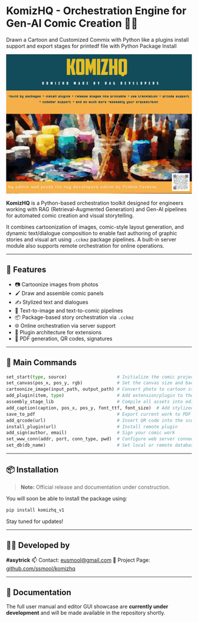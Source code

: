 # KomizHQ - Orchestration Engine for Gen-AI Comic Creation 🎨🤖
Drawn a Cartoon and Customized Commix with Python like a plugins install support and export stages for printedf file with Python Package Install

![KomizHQ Logo](./assets/komiz_hq_lapp.gif.gif)

**KomizHQ** is a Python-based orchestration toolkit designed for engineers working with RAG (Retrieval-Augmented Generation) and Gen-AI pipelines for automated comic creation and visual storytelling.

It combines cartoonization of images, comic-style layout generation, and dynamic text/dialogue composition to enable fast authoring of graphic stories and visual art using `.cckmz` package pipelines. A built-in server module also supports remote orchestration for online operations.

---

## 🚀 Features

- 📷 Cartoonize images from photos  
- 🖌️ Draw and assemble comic panels  
- ✍️ Stylized text and dialogues  
- 🧠 Text-to-image and text-to-comic pipelines  
- 📦 Package-based story orchestration via `.cckmz`  
- 🌐 Online orchestration via server support  
- 🧩 Plugin architecture for extensions  
- 🧾 PDF generation, QR codes, signatures  

---

## 🧰 Main Commands

```python
set_start(type, source)                   # Initialize the comic project with type and data source
set_canvas(pos_x, pos_y, rgb)             # Set the canvas size and background color
cartoonize_image(input_path, output_path) # Convert photo to cartoon style
add_plugin(item, type)                    # Add extension/plugin to the current session
assembly_stage_lib                        # Compile all assets into editable layers
add_caption(caption, pos_x, pos_y, font_ttf, font_size)  # Add stylized caption
save_to_pdf                               # Export current work to PDF
add_qrcode(url)                           # Insert QR code into the scene
install_plugin(url)                       # Install remote plugin
add_sign(author, email)                   # Sign your comic work
set_www_conn(addr, port, conn_type, pwd)  # Configure web server connection
set_db(db_name)                           # Set local or remote database for asset storage
````

---

## 📦 Installation

> **Note:** Official release and documentation under construction.

You will soon be able to install the package using:

```bash
pip install komizhq_v1
```

Stay tuned for updates!

---

## 👨‍💻 Developed by

**#asytrick**
📫 Contact: [eusmool@gmail.com](mailto:eusmool@gmail.com)
🔗 Project Page: [github.com/ssmool/komizhq](https://github.com/ssmool/komizhq)

---

## 📘 Documentation

The full user manual and editor GUI showcase are **currently under development** and will be made available in the repository shortly.
